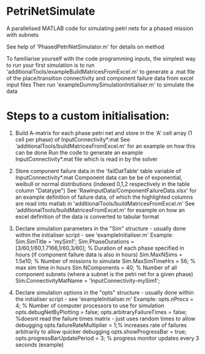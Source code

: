 # PetriNetSimulate
A parallelised MATLAB code for simulating petri nets for a phased mission with subnets

See help of 'PhasedPetriNetSimulator.m' for details on method

To familiarise yourself with the code programming inputs, the simplest way to run your first simulation is 
to run 'additionalTools/exampleBuildMatricesFromExcel.m' to generate a .mat file of the place/transition connectivity 
and component failure data from excel input files
Then run 'exampleDummySimulationInitialiser.m' to simulate the data

# Steps to a custom initialisation:

1) Build A-matrix for each phase petri net and store in the 'A' cell array (1 cell per phase) of InputConnectivity*.mat
    See 'additionalTools/buildMatricesFromExcel.m' for an example on how this can be done
    Run the code to generate an example InputConnectivity*.mat file which is read in by the solver

2) Store component failure data in the 'failDatTable' table variable of InputConnectivity*.mat
    Component data can be be of exponential, weibull or normal distributions (indexed 0,1,2 respectively in the table column "Datatype")
    See 'RawInputData/ComponentFailureData.xlsx' for an example definition of failure data, of which the highlighted columns are read into matlab in 'additionalTools/buildMatricesFromExcel.m'
    See 'additionalTools/buildMatricesFromExcel.m' for example on how an excel definition of the data is converted to tabular format

3) Declare simulation parameters in the "Sim" structure - usually done within the initialiser script - see 'exampleInitialiser.m'
    Example:
        Sim.SimTitle = 'mySim1';
        Sim.PhaseDurations = [3/60,1/60,1.7166,1/60,3/60]; % Duration of each phase specified in hours (if component failure data is also in hours)
        Sim.MaxNSims = 1.5e10; %  Number of missions to simulate
        Sim.MaxSimTimeHrs = 56; % max sim time in hours
        Sim.NComponents = 40; % Number of all component subnets (where a subnet is the petri net for a given phase)
        Sim.ConnectivityMatName = 'InputConnectivity-mySim1';

4) Declare simulation options in the "opts" structure - usually done within the initialiser script - see 'exampleInitialiser.m'
    Example:
        opts.nProcs = 4; % Number of computer processors to use for simulation
        opts.debugNetByPlotting = false;
        opts.arbitraryFailureTimes = false; %doesnt read the failure times matrix - just uses random times to allow debugging
        opts.failureRateMultiplier = 1;% increases rate of failures arbitrarily to allow quicker debugging
        opts.showProgressBar = true;
        opts.progressBarUpdatePeriod = 3; % progress monitor updates every 3 seconds (example)
